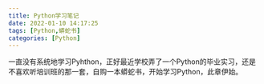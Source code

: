 ```yaml
---
title: Python学习笔记
date: 2022-01-10 14:17:25
tags: [Python,蟒蛇书]
categories: [Python]
---
```



一直没有系统地学习Pyhthon，正好最近学校弄了一个Python的毕业实习，还是不喜欢听培训班的那一套，自购一本蟒蛇书，开始学习Python，此章伊始。